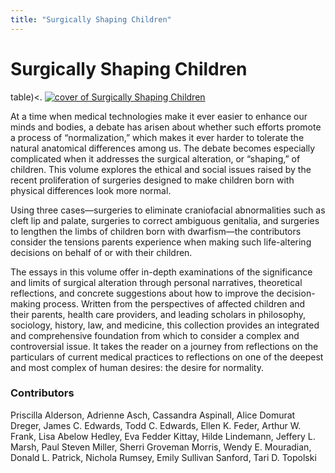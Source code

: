 ```yaml
---
title: "Surgically Shaping Children"
---
```


# Surgically Shaping Children

<p>table)&lt;. <a href="http://www.amazon.com/exec/obidos/ASIN/0801883059/intersexsocietyo"><img alt="cover of Surgically Shaping Children" src="http://ec1.images-amazon.com/images/P/0801883059.01.\_BO2,204,203,200\_PIsitb-dp-500-arrow,TopRight,45,-64\_AA240\_SH20\_SCLZZZZZZZ\_V62138239_.jpg" title="cover of Surgically Shaping Children" /></a>  </p>

<p>At a time when medical technologies make it ever easier to enhance our minds and bodies, a debate has arisen about whether such efforts promote a process of &#8220;normalization,&#8221; which makes it ever harder to tolerate the natural anatomical differences among us. The debate becomes especially complicated when it addresses the surgical alteration, or &#8220;shaping,&#8221; of children. This volume explores the ethical and social issues raised by the recent proliferation of surgeries designed to make children born with physical differences look more normal.  </p>

<p>Using three cases&#8212;surgeries to eliminate craniofacial abnormalities such as cleft lip and palate, surgeries to correct ambiguous genitalia, and surgeries to lengthen the limbs of children born with dwarfism&#8212;the contributors consider the tensions parents experience when making such life-altering decisions on behalf of or with their children.  </p>

<p>The essays in this volume offer in-depth examinations of the significance and limits of surgical alteration through personal narratives, theoretical reflections, and concrete suggestions about how to improve the decision-making process. Written from the perspectives of affected children and their parents, health care providers, and leading scholars in philosophy, sociology, history, law, and medicine, this collection provides an integrated and comprehensive foundation from which to consider a complex and controversial issue. It takes the reader on a journey from reflections on the particulars of current medical practices to reflections on one of the deepest and most complex of human desires: the desire for normality.  </p>

<h3>Contributors  </h3>

<p>Priscilla Alderson, Adrienne Asch, Cassandra Aspinall, Alice Domurat Dreger, James C. Edwards, Todd C. Edwards, Ellen K. Feder, Arthur W. Frank, Lisa Abelow Hedley, Eva Fedder Kittay, Hilde Lindemann, Jeffery L. Marsh, Paul Steven Miller, Sherri Groveman Morris, Wendy E. Mouradian, Donald L. Patrick, Nichola Rumsey, Emily Sullivan Sanford, Tari D. Topolski</p>